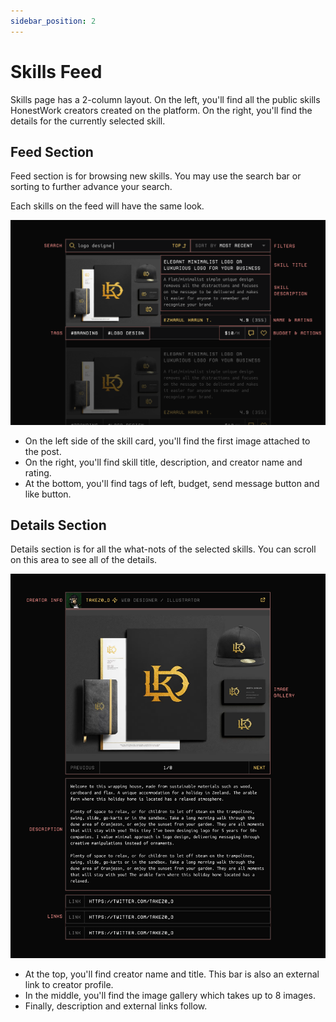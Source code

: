 ```yaml
---
sidebar_position: 2
---
```


# Skills Feed
Skills page has a 2-column layout. On the left, you'll find all the public skills HonestWork creators created on the
platform. On the right, you'll find the details for the currently selected skill.

## Feed Section
Feed section is for browsing new skills. You may use the search bar or sorting to further advance your search. 

Each skills on the feed will have the same look. 

![Feed Section](./images/skills-feed.png)

- On the left side of the skill card, you'll find the first image attached to the post.
- On the right, you'll find skill title, description, and creator name and rating.
- At the bottom, you'll find tags of left, budget, send message button and like button.

## Details Section
Details section is for all the what-nots of the selected skills. You can scroll on this area to see all of the details.

![Details Section](./images/skills-details.png)

- At the top, you'll find creator name and title. This bar is also an external link to creator profile.
- In the middle, you'll find the image gallery which takes up to 8 images.
- Finally, description and external links follow.
